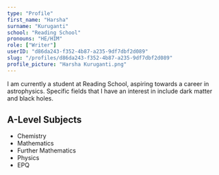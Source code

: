 ```yaml
---
type: "Profile"
first_name: "Harsha"
surname: "Kuruganti"
school: "Reading School"
pronouns: "HE/HIM"
role: ["Writer"]
userID: "d86da243-f352-4b87-a235-9df7dbf2d089"
slug: "/profiles/d86da243-f352-4b87-a235-9df7dbf2d089"
profile_picture: "Harsha Kuruganti.png"
---
```


I am currently a student at Reading School, aspiring towards a career in astrophysics. Specific fields that I have an interest in include dark matter and black holes.

## A-Level Subjects
- Chemistry
- Mathematics
- Further Mathematics
- Physics
- EPQ